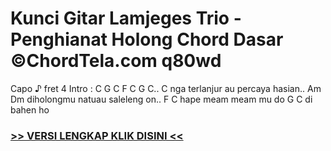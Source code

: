 
 # Kunci Gitar Lamjeges Trio - Penghianat Holong Chord Dasar ©ChordTela.com q80wd


Capo ♪ fret 4 Intro : C G C F C G C.. C nga terlanjur au percaya hasian.. Am Dm diholongmu natuau saleleng on.. F C hape meam meam mu do G C di bahen ho

###  <a href="https://shortlighzx.web.app?sq=Kunci Gitar Lamjeges Trio - Penghianat Holong Chord Dasar ©ChordTela.com"> >> VERSI LENGKAP KLIK DISINI << </a>

